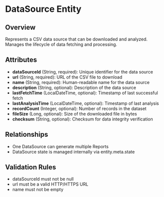 # DataSource Entity

## Overview
Represents a CSV data source that can be downloaded and analyzed. Manages the lifecycle of data fetching and processing.

## Attributes
- **dataSourceId** (String, required): Unique identifier for the data source
- **url** (String, required): URL of the CSV file to download
- **name** (String, required): Human-readable name for the data source
- **description** (String, optional): Description of the data source
- **lastFetchTime** (LocalDateTime, optional): Timestamp of last successful fetch
- **lastAnalysisTime** (LocalDateTime, optional): Timestamp of last analysis
- **recordCount** (Integer, optional): Number of records in the dataset
- **fileSize** (Long, optional): Size of the downloaded file in bytes
- **checksum** (String, optional): Checksum for data integrity verification

## Relationships
- One DataSource can generate multiple Reports
- DataSource state is managed internally via entity.meta.state

## Validation Rules
- dataSourceId must not be null
- url must be a valid HTTP/HTTPS URL
- name must not be empty

